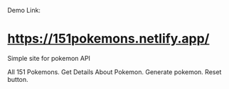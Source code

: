 Demo Link: <h1>https://151pokemons.netlify.app/</h1>

Simple site for pokemon API

All 151 Pokemons.
Get Details About Pokemon.
Generate pokemon.
Reset button.